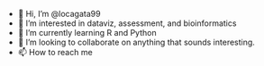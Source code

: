 - 👋 Hi, I’m @locagata99
- 👀 I’m interested in dataviz, assessment, and bioinformatics
- 🌱 I’m currently learning R and Python
- 💞️ I’m looking to collaborate on anything that sounds interesting.
- 📫 How to reach me 

<!---
locagata99/locagata99 is a ✨ special ✨ repository because its `README.md` (this file) appears on your GitHub profile.
You can click the Preview link to take a look at your changes.
--->
